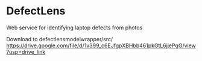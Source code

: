 # DefectLens
Web service for identifying laptop defects from photos  

Download to defectlensmodelwrapper/src/ https://drive.google.com/file/d/1v399_c6EJfgpXBHbb461pkGtL6jjePgG/view?usp=drive_link

